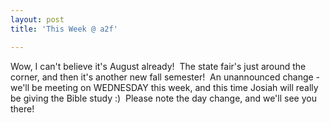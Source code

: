 ```yaml
---
layout: post
title: 'This Week @ a2f'

---
```


Wow, I can't believe it's August already!  The state fair's just around the corner, and then it's another new fall semester!  An unannounced change - we'll be meeting on WEDNESDAY this week, and this time Josiah will really be giving the Bible study :)  Please note the day change, and we'll see you there!
